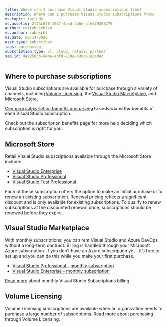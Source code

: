 ```yaml
---
title: Where can I purchase Visual Studio subscriptions from?
description: Where can I purchase Visual Studio subscriptions from?
ms.topic: include
ms.assetid: 2f23c628-1937-4ecd-a36e-cfe579265279
author: caitybuschlen
ms.author: cabuschl
ms.date: 08/14/2020
user.type: subscriber
tags: purchasing
subscription.type: vl, cloud, retail, partner
sap.id: d49256cb-844e-ebfd-210e-a30a61a3adad
---
```


## Where to purchase subscriptions 

Visual Studio subscriptions are available for purchase through a variety of channels, including [Volume Licensing](https://www.microsoft.com/licensing/default), the [Visual Studio Marketplace](https://marketplace.visualstudio.com/subscriptions), and [Microsoft Store](https://www.microsoft.com/store/collections/visualstudio).  

[Compare subscription benefits and pricing](https://visualstudio.microsoft.com/vs/pricing/) to understand the benefits of each Visual Studio subscription. 

Check out the subscription benefits page for more help deciding which subscription is right for you.   

## Microsoft Store 

Retail Visual Studio subscriptions available through the Microsoft Store include: 

* [Visual Studio Enterprise](https://www.microsoft.com/p/visual-studio-enterprise-subscription/dg7gmgf0dst4?activetab=pivot%3aoverviewtab)
* [Visual Studio Professional](https://www.microsoft.com/p/visual-studio-professional-subscription/dg7gmgf0dst3?activetab=pivot%3aoverviewtab)
* [Visual Studio Test Professional](https://www.microsoft.com/p/visual-studio-test-professional-subscription/dg7gmgf0dst6?activetab=pivot%3aoverviewtab) 

Each of these subscription offers the option to make an initial purchase or to renew an existing subscription. Renewal pricing reflects a significant discount and is only available for existing subscriptions. To qualify to renew subscriptions at the discounted renewal price, subscriptions should be renewed before they expire. 

## Visual Studio Marketplace 

With monthly subscriptions, you can rent Visual Studio and Azure DevOps without a long-term contract. Billing is handled through your Microsoft Azure subscription. If you don’t have an Azure subscription yet—it’s free to set up and you can do this while you make your first purchase.  

* [Visual Studio Professional - monthly subscription](https://marketplace.visualstudio.com/items?itemName=ms.vs-professional-monthly) 
* [Visual Studio Enterprise - monthly subscription](https://marketplace.visualstudio.com/items?itemName=ms.vs-enterprise-monthly) 

[Read more](https://docs.microsoft.com/visualstudio/subscriptions/vscloud-billing-faq) about monthly Visual Studio Subscriptions billing. 

## Volume Licensing 

Volume Licensing subscriptions are available when an organization needs to purchase a large number of subscriptions. [Read more](https://www.microsoft.com/licensing/how-to-buy/how-to-buy) about purchasing through Volume Licensing.